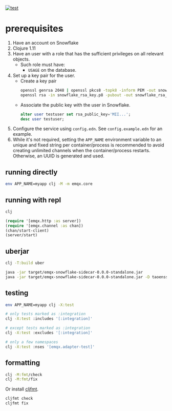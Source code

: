 [![test](https://github.com/thalesmg/emqx-snowflake-sidecar/actions/workflows/test.yaml/badge.svg?branch=main)](https://github.com/thalesmg/emqx-snowflake-sidecar/actions/workflows/test.yaml)

# prerequisites

1. Have an account on Snowflake
2. Clojure 1.11
3. Have an user with a role that has the sufficient privileges on all relevant objects.
   - Such role must have:
      - `USAGE` on the database.
4. Set up a key pair for the user.
   - Create a key pair
     ```sh
     openssl genrsa 2048 | openssl pkcs8 -topk8 -inform PEM -out snowflake_rsa_key.p8 -nocrypt
     openssl rsa -in snowflake_rsa_key.p8 -pubout -out snowflake_rsa_key.pub
     ```
   - Associate the public key with the user in Snowflake.
     ```sql
     alter user testuser set rsa_public_key='MII...';
     desc user testuser;
     ```
5. Configure the service using `config.edn`.  See `config.example.edn` for an example.
6. While it's not required, setting the `APP_NAME` environment variable to an unique and
   fixed string per container/process is recommended to avoid creating unlimited channels
   when the container/process restarts.  Otherwise, an UUID is generated and used.

## running directly

```sh
env APP_NAME=myapp clj -M -m emqx.core
```

## running with repl

```sh
clj
```

```clojure
(require '[emqx.http :as server])
(require '[emqx.channel :as chan])
(chan/start-client)
(server/start)
```

## uberjar

```sh
clj -T:build uber

java -jar target/emqx-snowflake-sidecar-0.0.0-standalone.jar
java -jar target/emqx-snowflake-sidecar-0.0.0-standalone.jar -D taoensso.timbre.config.edn='{:min-level :info}'
```

## testing

```sh
env APP_NAME=myapp clj -X:test

# only tests marked as :integration
clj -X:test :includes '[:integration]'

# except tests marked as :integration
clj -X:test :excludes '[:integration]'

# only a few namespaces
clj -X:test :nses '[emqx.adapter-test]'
```

## formatting

```sh
clj -M:fmt/check
clj -M:fmt/fix
```

Or install [cljfmt](https://github.com/weavejester/cljfmt).

```sh
cljfmt check
cljfmt fix
```
